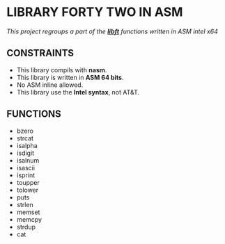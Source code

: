 # LIBRARY FORTY TWO IN ASM
*This project regroups a part of the [**libft**](https://github.com/gbourgeo/42projects/tree/master/libft) functions written in ASM intel x64*

## CONSTRAINTS
- This library compils with **nasm**.
- This library is written in **ASM 64 bits**.
- No ASM inline allowed.
- This library use the **Intel syntax**, not AT&T.

## FUNCTIONS
- bzero
- strcat
- isalpha
- isdigit
- isalnum
- isascii
- isprint
- toupper
- tolower
- puts
- strlen
- memset
- memcpy
- strdup
- cat
